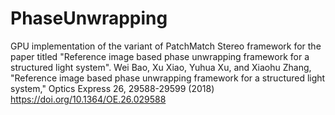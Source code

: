 # PhaseUnwrapping
GPU implementation of the variant of PatchMatch Stereo framework for the paper titled "Reference image based phase unwrapping framework for a structured light system".
Wei Bao, Xu Xiao, Yuhua Xu, and Xiaohu Zhang, "Reference image based phase unwrapping framework for a structured light system," Optics Express 26, 29588-29599 (2018)
https://doi.org/10.1364/OE.26.029588
